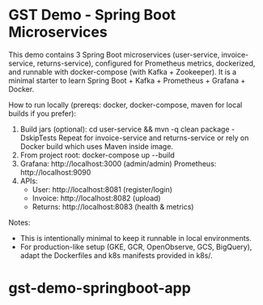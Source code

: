 
GST Demo - Spring Boot Microservices
===================================

This demo contains 3 Spring Boot microservices (user-service, invoice-service, returns-service),
configured for Prometheus metrics, dockerized, and runnable with docker-compose (with Kafka + Zookeeper).
It is a minimal starter to learn Spring Boot + Kafka + Prometheus + Grafana + Docker.

How to run locally (prereqs: docker, docker-compose, maven for local builds if you prefer):
1. Build jars (optional): cd user-service && mvn -q clean package -DskipTests
   Repeat for invoice-service and returns-service or rely on Docker build which uses Maven inside image.
2. From project root: docker-compose up --build
3. Grafana: http://localhost:3000 (admin/admin)
   Prometheus: http://localhost:9090
4. APIs:
   - User: http://localhost:8081 (register/login)
   - Invoice: http://localhost:8082 (upload)
   - Returns: http://localhost:8083 (health & metrics)

Notes:
- This is intentionally minimal to keep it runnable in local environments.
- For production-like setup (GKE, GCR, OpenObserve, GCS, BigQuery), adapt the Dockerfiles and k8s manifests provided in k8s/.
# gst-demo-springboot-app
